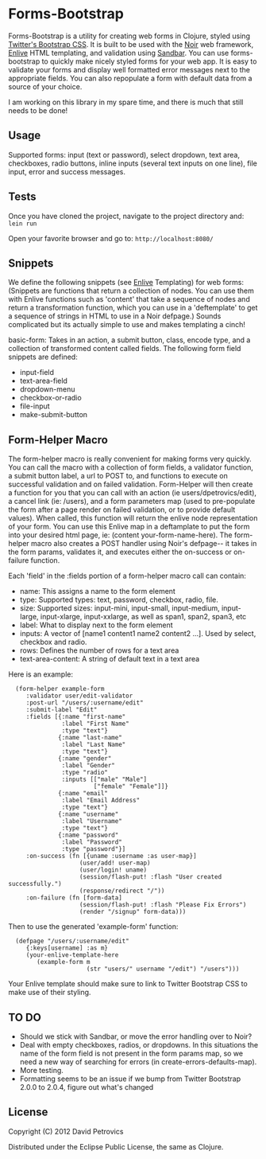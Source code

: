 # Forms-Bootstrap #
Forms-Bootstrap is a utility for creating web forms in Clojure, styled using 
[Twitter's Bootstrap CSS](http://twitter.github.com/bootstrap/). It is built to be used with the 
[Noir](https://github.com/noir-clojure/noir) web framework, 
[Enlive](https://github.com/cgrand/enlive) HTML templating, and validation using 
[Sandbar](https://github.com/brentonashworth/sandbar).
You can use forms-bootstrap to quickly make nicely styled forms for your web app. It is easy to validate 
your forms and display well formatted error messages next to the appropriate fields. You can also repopulate 
a form with default data from a source of your choice.

I am working on this library in my spare time, and there is much that still needs to be done!

## Usage ##
Supported forms: input (text or password), select dropdown, text area, checkboxes,
radio buttons, inline inputs (several text inputs on one line), file
input, error and success messages.

## Tests ##
Once you have cloned the project, navigate to the project directory and:
`lein run`

Open your favorite browser and go to:
`http://localhost:8080/`

## Snippets ##
We define the following snippets (see 
[Enlive](https://github.com/cgrand/enlive) Templating) for web forms: (Snippets are functions that return 
a collection of nodes. You can use them with Enlive functions such as 'content' that take a sequence of nodes 
and return a transformation function, which you can use in a 'deftemplate' to get a sequence of strings in HTML 
to use in a Noir defpage.) Sounds complicated but its actually simple to use and makes templating a cinch!

basic-form: Takes in an action, a submit button, class, encode type, and a collection of transformed content 
called fields. 
The following form field snippets are defined:

* input-field
* text-area-field
* dropdown-menu
* checkbox-or-radio
* file-input
* make-submit-button

## Form-Helper Macro ##
The form-helper macro is really convenient for making forms very quickly. You can call the macro with a 
collection of form fields, a validator function, a submit button label, a url to POST to, and functions to 
execute on successful validation and on failed validation. Form-Helper will then create a function for you 
that you can call with an action (ie users/dpetrovics/edit), a cancel link (ie: /users), and a form parameters 
map (used to pre-populate the form after a page render on failed validation, or to provide default values). 
When called, this function will return the enlive node representation of your form. You can use this Enlive map 
in a deftamplate to put the form into your desired html page, ie: (content your-form-name-here). The form-helper 
macro also creates a POST handler using Noir's defpage-- it takes in the form params, validates it, and executes 
either the on-success or on-failure function.

Each 'field' in the :fields portion of a form-helper macro call can contain: 

* name: This assigns a name to the form element
* type: Supported types: text, password, checkbox, radio, file. 
* size: Supported sizes: input-mini, input-small, input-medium, input-large, input-xlarge, input-xxlarge, as well as span1, span2, span3, etc
* label: What to display next to the form element
* inputs: A vector of [name1 content1 name2 content2 ...]. Used by select, checkbox and radio.
* rows: Defines the number of rows for a text area
* text-area-content: A string of default text in a text area

Here is an example:

      (form-helper example-form
         :validator user/edit-validator
         :post-url "/users/:username/edit"
         :submit-label "Edit"
         :fields [{:name "first-name"
                   :label "First Name"
                   :type "text"}
                  {:name "last-name"
                   :label "Last Name"
                   :type "text"}
                  {:name "gender"
                   :label "Gender"
                   :type "radio"
                   :inputs [["male" "Male"]
                            ["female" "Female"]]}
                  {:name "email"
                   :label "Email Address"
                   :type "text"}
                  {:name "username"
                   :label "Username"
                   :type "text"}
                  {:name "password"
                   :label "Password"
                   :type "password"}]
         :on-success (fn [{uname :username :as user-map}]
                        (user/add! user-map)
                        (user/login! uname)
                        (session/flash-put! :flash "User created successfully.")
                        (response/redirect "/"))
         :on-failure (fn [form-data]
                        (session/flash-put! :flash "Please Fix Errors")
                        (render "/signup" form-data)))
   
Then to use the generated 'example-form' function:

      (defpage "/users/:username/edit"
         {:keys[username] :as m}
         (your-enlive-template-here 
            (example-form m 
                          (str "users/" username "/edit") "/users"))) 

Your Enlive template should make sure to link to Twitter Bootstrap CSS to make use of their styling.


## TO DO ##
* Should we stick with Sandbar, or move the error handling over to Noir?
* Deal with empty checkboxes, radios, or dropdowns. In this situations the name of the form field is not present in the form params map, so we need a new way of searching for errors (in create-errors-defaults-map).
* More testing.
* Formatting seems to be an issue if we bump from Twitter Bootstrap 2.0.0 to 2.0.4, figure out what's changed


## License ##

Copyright (C) 2012 David Petrovics

Distributed under the Eclipse Public License, the same as Clojure.

